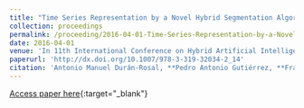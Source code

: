 ```yaml
---
title: "Time Series Representation by a Novel Hybrid Segmentation Algorithm"
collection: proceedings
permalink: /proceeding/2016-04-01-Time-Series-Representation-by-a-Novel-Hybrid-Segmentation-Algorithm
date: 2016-04-01
venue: 'In 11th International Conference on Hybrid Artificial Intelligent Systems (HAIS2016)'
paperurl: 'http://dx.doi.org/10.1007/978-3-319-32034-2_14'
citation: 'Antonio Manuel Durán-Rosal, **Pedro Antonio Gutiérrez, **Francisco José Martínez-Estudillo, César Hervás-Martínez, &quot;Time Series Representation by a Novel Hybrid Segmentation Algorithm.&quot; In 11th International Conference on Hybrid Artificial Intelligent Systems (HAIS2016), Lecture Notes in Computer Science, Vol. 9648, 2016, Sevilla (Spain), pp.163-173.'
---
```

[Access paper here](http://dx.doi.org/10.1007/978-3-319-32034-2_14){:target="_blank"}
